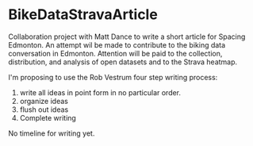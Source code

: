 # BikeDataStravaArticle

Collaboration project with Matt Dance to write a short article for Spacing Edmonton. An attempt wil be made to contribute to the biking data conversation in Edmonton. Attention will be paid to the collection, distribution, and analysis of open datasets and to the Strava heatmap.

I'm proposing to use the Rob Vestrum four step writing process:

1. write all ideas in point form in no particular order.
2. organize ideas
3. flush out ideas
4. Complete writing

No timeline for writing yet.

